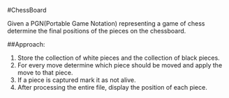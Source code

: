 #ChessBoard

Given a PGN(Portable Game Notation) representing a game of chess determine the final positions of the pieces on the chessboard.

##Approach:

1. Store the collection of white pieces and the collection of black pieces.
2. For every move determine which piece should be moved and apply the move to that piece.
3. If a piece is captured mark it as not alive.
4. After processing the entire file, display the position of each piece.
